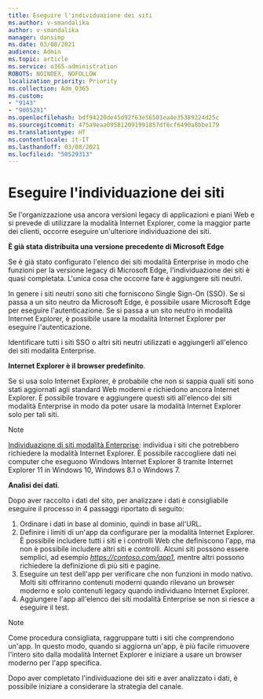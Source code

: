 ```yaml
---
title: Eseguire l'individuazione dei siti
ms.author: v-smandalika
author: v-smandalika
manager: dansimp
ms.date: 03/08/2021
audience: Admin
ms.topic: article
ms.service: o365-administration
ROBOTS: NOINDEX, NOFOLLOW
localization_priority: Priority
ms.collection: Adm_O365
ms.custom:
- "9143"
- "9005291"
ms.openlocfilehash: bdf94220de45d92f63e56501ea4e35389224d25c
ms.sourcegitcommit: 475a9eaa095812091991857df6cf6490a8bbe179
ms.translationtype: HT
ms.contentlocale: it-IT
ms.lasthandoff: 03/08/2021
ms.locfileid: "50529313"
---
```

# <a name="do-site-discovery"></a>Eseguire l'individuazione dei siti

Se l'organizzazione usa ancora versioni legacy di applicazioni e piani Web e si prevede di utilizzare la modalità Internet Explorer, come la maggior parte dei clienti, occorre eseguire un'ulteriore individuazione dei siti.

**È già stata distribuita una versione precedente di Microsoft Edge**

Se è già stato configurato l'elenco dei siti modalità Enterprise in modo che funzioni per la versione legacy di Microsoft Edge, l'individuazione dei siti è quasi completata. L'unica cosa che occorre fare è aggiungere siti neutri.

In genere i siti neutri sono siti che forniscono Single Sign-On (SSO). Se si passa a un sito neutro da Microsoft Edge, è possibile usare Microsoft Edge per eseguire l'autenticazione. Se si passa a un sito neutro in modalità Internet Explorer, è possibile usare la modalità Internet Explorer per eseguire l'autenticazione.

Identificare tutti i siti SSO o altri siti neutri utilizzati e aggiungerli all'elenco dei siti modalità Enterprise.

**Internet Explorer è il browser predefinito**.

Se si usa solo Internet Explorer, è probabile che non si sappia quali siti sono stati aggiornati agli standard Web moderni e richiedono ancora Internet Explorer. È possibile trovare e aggiungere questi siti all'elenco dei siti modalità Enterprise in modo da poter usare la modalità Internet Explorer solo per tali siti.

> [!NOTE]
> [Individuazione di siti modalità Enterprise](https://docs.microsoft.com/internet-explorer/ie11-deploy-guide/collect-data-using-enterprise-site-discovery): individua i siti che potrebbero richiedere la modalità Internet Explorer. È possibile raccogliere dati nei computer che eseguono Windows Internet Explorer 8 tramite Internet Explorer 11 in Windows 10, Windows 8.1 o Windows 7.

**Analisi dei dati**.

Dopo aver raccolto i dati del sito, per analizzare i dati è consigliabile eseguire il processo in 4 passaggi riportato di seguito:
1. Ordinare i dati in base al dominio, quindi in base all'URL.
2. Definire i limiti di un'app da configurare per la modalità Internet Explorer. È possibile includere tutti i siti e i controlli Web che definiscono l'app, ma non è possibile includere altri siti e controlli. Alcuni siti possono essere semplici, ad esempio *https://contoso.com/app1*, mentre altri possono richiedere la definizione di più siti e pagine.
3. Eseguire un test dell'app per verificare che non funzioni in modo nativo. Molti siti offriranno contenuti moderni quando rilevano un browser moderno e solo contenuti legacy quando individuano Internet Explorer.
4. Aggiungere l'app all'elenco dei siti modalità Enterprise se non si riesce a eseguire il test.

> [!NOTE]
> Come procedura consigliata, raggruppare tutti i siti che comprendono un'app. In questo modo, quando si aggiorna un'app, è più facile rimuovere l'intero sito dalla modalità Internet Explorer e iniziare a usare un browser moderno per l'app specifica.

Dopo aver completato l'individuazione dei siti e aver analizzato i dati, è possibile iniziare a considerare la strategia del canale.

